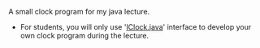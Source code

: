 A small clock program for my java lecture.

- For students, you will only use '[IClock.java](/src/com/neco4j/clock/IClock.java)' interface to develop your own clock program during the lecture.
